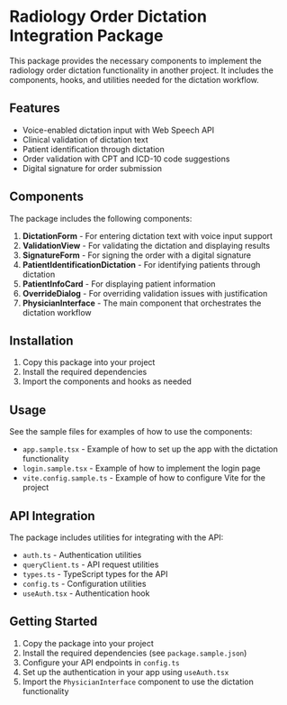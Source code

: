 # Radiology Order Dictation Integration Package

This package provides the necessary components to implement the radiology order dictation functionality in another project. It includes the components, hooks, and utilities needed for the dictation workflow.

## Features

- Voice-enabled dictation input with Web Speech API
- Clinical validation of dictation text
- Patient identification through dictation
- Order validation with CPT and ICD-10 code suggestions
- Digital signature for order submission

## Components

The package includes the following components:

1. **DictationForm** - For entering dictation text with voice input support
2. **ValidationView** - For validating the dictation and displaying results
3. **SignatureForm** - For signing the order with a digital signature
4. **PatientIdentificationDictation** - For identifying patients through dictation
5. **PatientInfoCard** - For displaying patient information
6. **OverrideDialog** - For overriding validation issues with justification
7. **PhysicianInterface** - The main component that orchestrates the dictation workflow

## Installation

1. Copy this package into your project
2. Install the required dependencies
3. Import the components and hooks as needed

## Usage

See the sample files for examples of how to use the components:

- `app.sample.tsx` - Example of how to set up the app with the dictation functionality
- `login.sample.tsx` - Example of how to implement the login page
- `vite.config.sample.ts` - Example of how to configure Vite for the project

## API Integration

The package includes utilities for integrating with the API:

- `auth.ts` - Authentication utilities
- `queryClient.ts` - API request utilities
- `types.ts` - TypeScript types for the API
- `config.ts` - Configuration utilities
- `useAuth.tsx` - Authentication hook

## Getting Started

1. Copy the package into your project
2. Install the required dependencies (see `package.sample.json`)
3. Configure your API endpoints in `config.ts`
4. Set up the authentication in your app using `useAuth.tsx`
5. Import the `PhysicianInterface` component to use the dictation functionality